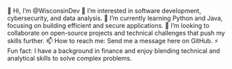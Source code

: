 👋 Hi, I’m @WisconsinDev
👀 I’m interested in software development, cybersecurity, and data analysis.
🌱 I’m currently learning Python and Java, focusing on building efficient and secure applications.
💞️ I’m looking to collaborate on open-source projects and technical challenges that push my skills further.
📫 How to reach me: Send me a message here on GitHub.
⚡ Fun fact: I have a background in finance and enjoy blending technical and analytical skills to solve complex problems.

<!---
WisconsinDev/WisconsinDev is a ✨ special ✨ repository because its `README.md` (this file) appears on your GitHub profile.
You can click the Preview link to take a look at your changes.
--->
